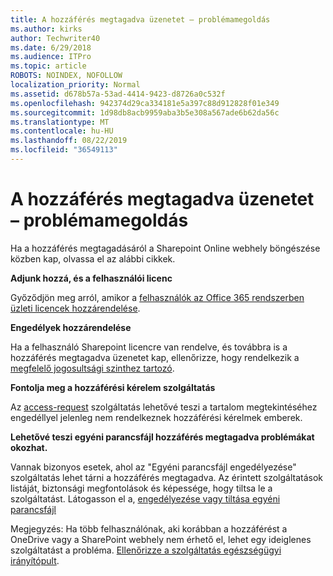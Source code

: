 ```yaml
---
title: A hozzáférés megtagadva üzenetet – problémamegoldás
ms.author: kirks
author: Techwriter40
ms.date: 6/29/2018
ms.audience: ITPro
ms.topic: article
ROBOTS: NOINDEX, NOFOLLOW
localization_priority: Normal
ms.assetid: d678b57a-53ad-4414-9423-d8726a0c532f
ms.openlocfilehash: 942374d29ca334181e5a397c88d912828f01e349
ms.sourcegitcommit: 1d98db8acb9959aba3b5e308a567ade6b62da56c
ms.translationtype: MT
ms.contentlocale: hu-HU
ms.lasthandoff: 08/22/2019
ms.locfileid: "36549113"
---
```

# <a name="troubleshoot-access-denied-messages"></a>A hozzáférés megtagadva üzenetet – problémamegoldás

Ha a hozzáférés megtagadásáról a Sharepoint Online webhely böngészése közben kap, olvassa el az alábbi cikkek.

**Adjunk hozzá, és a felhasználói licenc**

Győződjön meg arról, amikor a [felhasználók az Office 365 rendszerben üzleti licencek hozzárendelése](https://docs.microsoft.com/office365/admin/subscriptions-and-billing/assign-licenses-to-users?view=o365-worldwide&amp;tabs=One).

**Engedélyek hozzárendelése**

Ha a felhasználó Sharepoint licencre van rendelve, és továbbra is a hozzáférés megtagadva üzenetet kap, ellenőrizze, hogy rendelkezik a [megfelelő jogosultsági szinthez tartozó](https://docs.microsoft.com/sharepoint/understanding-permission-levels).

**Fontolja meg a hozzáférési kérelem szolgáltatás**

Az [access-request](https://support.office.com/article/Set-up-and-manage-access-requests-94B26E0B-2822-49D4-929A-8455698654B3) szolgáltatás lehetővé teszi a tartalom megtekintéséhez engedéllyel jelenleg nem rendelkeznek hozzáférési kérelmek emberek. 

**Lehetővé teszi egyéni parancsfájl hozzáférés megtagadva problémákat okozhat.**

Vannak bizonyos esetek, ahol az "Egyéni parancsfájl engedélyezése" szolgáltatás lehet tárni a hozzáférés megtagadva. Az érintett szolgáltatások listáját, biztonsági megfontolások és képessége, hogy tiltsa le a szolgáltatást. Látogasson el a, [engedélyezése vagy tiltása egyéni parancsfájl](https://docs.microsoft.com/sharepoint/allow-or-prevent-custom-script)

Megjegyzés: Ha több felhasználónak, aki korábban a hozzáférést a OneDrive vagy a SharePoint webhely nem érhető el, lehet egy ideiglenes szolgáltatást a probléma. [Ellenőrizze a szolgáltatás egészségügyi irányítópult](https://portal.office.com/adminportal/home#/servicehealth).


  

